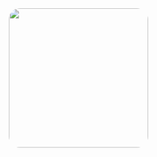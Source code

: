 <div id="header" align="center">
  <img src="https://i.pinimg.com/originals/88/34/eb/8834eb6b9d9293a6aa42b7f860524557.gif" width="250" style="border-radius: 20px;"/>
</div>

